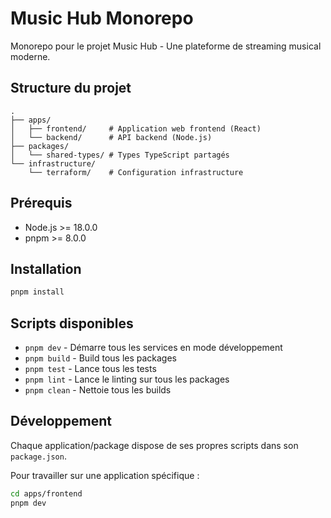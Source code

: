 # Music Hub Monorepo

Monorepo pour le projet Music Hub - Une plateforme de streaming musical moderne.

## Structure du projet

```
.
├── apps/
│   ├── frontend/     # Application web frontend (React)
│   └── backend/      # API backend (Node.js)
├── packages/
│   └── shared-types/ # Types TypeScript partagés
└── infrastructure/
    └── terraform/    # Configuration infrastructure
```

## Prérequis

- Node.js >= 18.0.0
- pnpm >= 8.0.0

## Installation

```bash
pnpm install
```

## Scripts disponibles

- `pnpm dev` - Démarre tous les services en mode développement
- `pnpm build` - Build tous les packages
- `pnpm test` - Lance tous les tests
- `pnpm lint` - Lance le linting sur tous les packages
- `pnpm clean` - Nettoie tous les builds

## Développement

Chaque application/package dispose de ses propres scripts dans son `package.json`.

Pour travailler sur une application spécifique :
```bash
cd apps/frontend
pnpm dev
``` 